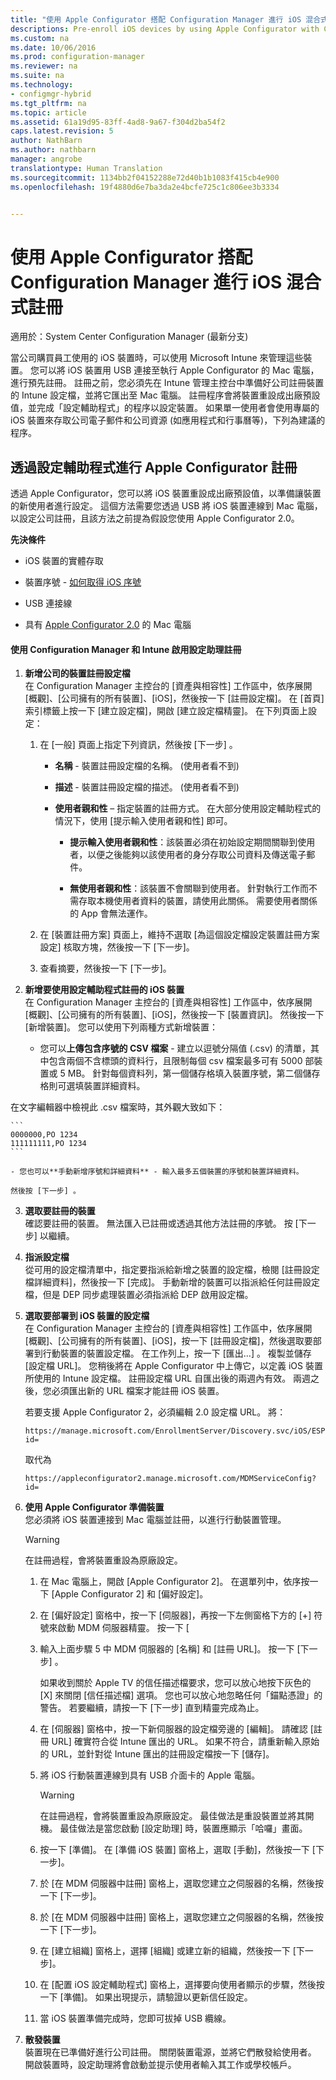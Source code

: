 ```yaml
---
title: "使用 Apple Configurator 搭配 Configuration Manager 進行 iOS 混合式註冊"
descriptions: Pre-enroll iOS devices by using Apple Configurator with Configuration Manager.
ms.custom: na
ms.date: 10/06/2016
ms.prod: configuration-manager
ms.reviewer: na
ms.suite: na
ms.technology:
- configmgr-hybrid
ms.tgt_pltfrm: na
ms.topic: article
ms.assetid: 61a19d95-83ff-4ad8-9a67-f304d2ba54f2
caps.latest.revision: 5
author: NathBarn
ms.author: nathbarn
manager: angrobe
translationtype: Human Translation
ms.sourcegitcommit: 1134bb2f04152288e72d40b1b1083f415cb4e900
ms.openlocfilehash: 19f4880d6e7ba3da2e4bcfe725c1c806ee3b3334


---
```

# <a name="ios-hybrid-enrollment-using-apple-configurator-with-configuration-manager"></a>使用 Apple Configurator 搭配 Configuration Manager 進行 iOS 混合式註冊

適用於：System Center Configuration Manager (最新分支)

當公司購買員工使用的 iOS 裝置時，可以使用 Microsoft Intune 來管理這些裝置。 您可以將 iOS 裝置用 USB 連接至執行 Apple Configurator 的 Mac 電腦，進行預先註冊。 註冊之前，您必須先在 Intune 管理主控台中準備好公司註冊裝置的 Intune 設定檔，並將它匯出至 Mac 電腦。 註冊程序會將裝置重設成出廠預設值，並完成「設定輔助程式」的程序以設定裝置。 如果單一使用者會使用專屬的 iOS 裝置來存取公司電子郵件和公司資源 (如應用程式和行事曆等)，下列為建議的程序。  

##  <a name="a-namebkmksaea-apple-configurator-enrollment-via-setup-assistant"></a><a name="BKMK_SAE"></a> 透過設定輔助程式進行 Apple Configurator 註冊  
 透過 Apple Configurator，您可以將 iOS 裝置重設成出廠預設值，以準備讓裝置的新使用者進行設定。  這個方法需要您透過 USB 將 iOS 裝置連線到 Mac 電腦，以設定公司註冊，且該方法之前提為假設您使用 Apple Configurator 2.0。  

 **先決條件**  

-   iOS 裝置的實體存取  

-   裝置序號 - [如何取得 iOS 序號](https://support.apple.com/en-us/HT204308)  

-   USB 連接線  

-   具有 [Apple Configurator 2.0](http://go.microsoft.com/fwlink/?LinkId=518017) 的 Mac 電腦  

#### <a name="enable-setup-assistant-enrollment-with-configuration-manager-and-intune"></a>使用 Configuration Manager 和 Intune 啟用設定助理註冊  

1.  **新增公司的裝置註冊設定檔**   
    在 Configuration Manager 主控台的 [資產與相容性] 工作區中，依序展開 [概觀]、[公司擁有的所有裝置]、[iOS]，然後按一下 [註冊設定檔]。 在 [首頁] 索引標籤上按一下 [建立設定檔]，開啟 [建立設定檔精靈]。 在下列頁面上設定：  

    1.  在 [一般]  頁面上指定下列資訊，然後按 [下一步] 。  

        -   **名稱** - 裝置註冊設定檔的名稱。 (使用者看不到)  

        -   **描述** - 裝置註冊設定檔的描述。 (使用者看不到)  

        -   **使用者親和性** – 指定裝置的註冊方式。 在大部分使用設定輔助程式的情況下，使用 [提示輸入使用者親和性] 即可。  

            -   **提示輸入使用者親和性**：該裝置必須在初始設定期間關聯到使用者，以便之後能夠以該使用者的身分存取公司資料及傳送電子郵件。  

            -   **無使用者親和性**：該裝置不會關聯到使用者。 針對執行工作而不需存取本機使用者資料的裝置，請使用此關係。 需要使用者關係的 App 會無法運作。  

    2.  在 [裝置註冊方案] 頁面上，維持不選取 [為這個設定檔設定裝置註冊方案設定] 核取方塊，然後按一下 [下一步]。  

    3.  查看摘要，然後按一下 [下一步]。  

2.  **新增要使用設定輔助程式註冊的 iOS 裝置**   
    在 Configuration Manager 主控台的 [資產與相容性] 工作區中，依序展開 [概觀]、[公司擁有的所有裝置]、[iOS]，然後按一下 [裝置資訊]。 然後按一下 [新增裝置]。 您可以使用下列兩種方式新增裝置：  

    - 您可以**上傳包含序號的 CSV 檔案** - 建立以逗號分隔值 (.csv) 的清單，其中包含兩個不含標頭的資料行，且限制每個 csv 檔案最多可有 5000 部裝置或 5 MB。 針對每個資料列，第一個儲存格填入裝置序號，第二個儲存格則可選填裝置詳細資料。

  在文字編輯器中檢視此 .csv 檔案時，其外觀大致如下：  

    ```  
    0000000,PO 1234  
    111111111,PO 1234  
    ```  

    - 您也可以**手動新增序號和詳細資料** - 輸入最多五個裝置的序號和裝置詳細資料。  

    然後按 [下一步] 。  

3.  **選取要註冊的裝置**   
    確認要註冊的裝置。 無法匯入已註冊或透過其他方法註冊的序號。 按 [下一步]  以繼續。  

4.  **指派設定檔**   
    從可用的設定檔清單中，指定要指派給新增之裝置的設定檔，檢閱 [註冊設定檔詳細資料]，然後按一下 [完成]。 手動新增的裝置可以指派給任何註冊設定檔，但是 DEP 同步處理裝置必須指派給 DEP 啟用設定檔。  

5.  **選取要部署到 iOS 裝置的設定檔**   
    在 Configuration Manager 主控台的 [資產與相容性] 工作區中，依序展開 [概觀]、[公司擁有的所有裝置]、[iOS]，按一下 [註冊設定檔]，然後選取要部署到行動裝置的裝置設定檔。 在工作列上，按一下 [匯出...] 。 複製並儲存 [設定檔 URL]。 您稍後將在 Apple Configurator 中上傳它，以定義 iOS 裝置所使用的 Intune 設定檔。  註冊設定檔 URL 自匯出後的兩週內有效。 兩週之後，您必須匯出新的 URL 檔案才能註冊 iOS 裝置。  

     若要支援 Apple Configurator 2，必須編輯 2.0 設定檔 URL。 將：  

    ```  
    https://manage.microsoft.com/EnrollmentServer/Discovery.svc/iOS/ESProxy?id=  

    ```  

     取代為  

    ```  
    https://appleconfigurator2.manage.microsoft.com/MDMServiceConfig?id=  

    ```  

6.  **使用 Apple Configurator 準備裝置**   
    您必須將 iOS 裝置連接到 Mac 電腦並註冊，以進行行動裝置管理。  

    > [!WARNING]  
    >  在註冊過程，會將裝置重設為原廠設定。  

    1.  在 Mac 電腦上，開啟 [Apple Configurator 2]。  在選單列中，依序按一下 [Apple Configurator 2] 和 [偏好設定]。  

    2.  在 [偏好設定] 窗格中，按一下 [伺服器]，再按一下左側窗格下方的 [+] 符號來啟動 MDM 伺服器精靈。 按一下 [   

    3.  輸入上面步驟 5 中 MDM 伺服器的 [名稱] 和 [註冊 URL]。 按一下 [下一步] 。  

         如果收到關於 Apple TV 的信任描述檔要求，您可以放心地按下灰色的 [X] 來關閉 [信任描述檔] 選項。 您也可以放心地忽略任何「錨點憑證」的警告。 若要繼續，請按一下 [下一步] 直到精靈完成為止。  

    4.  在 [伺服器] 窗格中，按一下新伺服器的設定檔旁邊的 [編輯]。 請確認 [註冊 URL] 確實符合從 Intune 匯出的 URL。 如果不符合，請重新輸入原始的 URL，並針對從 Intune 匯出的註冊設定檔按一下 [儲存]。  

    5.  將 iOS 行動裝置連線到具有 USB 介面卡的 Apple 電腦。  

        > [!WARNING]  
        >  在註冊過程，會將裝置重設為原廠設定。 最佳做法是重設裝置並將其開機。 最佳做法是當您啟動 [設定助理] 時，裝置應顯示「哈囉」畫面。  

    6.  按一下 [準備]。 在 [準備 iOS 裝置] 窗格上，選取 [手動]，然後按一下 [下一步]。  

    7.  於 [在 MDM 伺服器中註冊] 窗格上，選取您建立之伺服器的名稱，然後按一下 [下一步]。  

    8.  於 [在 MDM 伺服器中註冊] 窗格上，選取您建立之伺服器的名稱，然後按一下 [下一步]。  

    9. 在 [建立組織] 窗格上，選擇 [組織] 或建立新的組織，然後按一下 [下一步]。  

    10. 在 [配置 iOS 設定輔助程式] 窗格上，選擇要向使用者顯示的步驟，然後按一下 [準備]。 如果出現提示，請驗證以更新信任設定。  

    11. 當 iOS 裝置準備完成時，您即可拔掉 USB 纜線。  

7.  **散發裝置**   
    裝置現在已準備好進行公司註冊。 關閉裝置電源，並將它們散發給使用者。 開啟裝置時，設定助理將會啟動並提示使用者輸入其工作或學校帳戶。



<!--HONumber=Nov16_HO1-->


